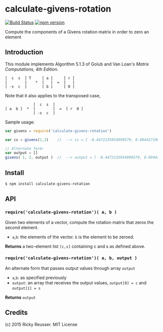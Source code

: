 # calculate-givens-rotation 

[![Build Status](https://travis-ci.org/scijs/calculate-givens-rotation.svg?branch=1.0.0)](https://travis-ci.org/scijs/calculate-givens-rotation) [![npm version](https://badge.fury.io/js/calculate-givens-rotation.svg)](http://badge.fury.io/js/calculate-givens-rotation)

Compute the components of a Givens rotation matrix in order to zero an element


## Introduction

This module implements Algorithm 5.1.3 of Golub and Van Loan's *Matrix Computations, 4th Edition*.

```
[  c  s  ] T     [ a ]     [ r ]
[        ]    *  [   ]  =  [   ]
[ -s  c  ]       [ b ]     [ 0 ]
```

Note that it also applies to the transposed case,

```
             [  c  s  ]
[ a  b ]  *  [        ]  =  [ r  0 ]
             [ -s  c  ]
```

Sample usage:

```javascript
var givens = require('calculate-givens-rotation')

var cs = givens(1,2)    //  --> cs = [ -0.4472135954999579, 0.8944271909999159 ]

// Alternate form:
var output = []
givens( 1, 2, output )  //  --> output = [ -0.4472135954999579, 0.8944271909999159 ]
```


## Install

```sh
$ npm install calculate-givens-rotation
```


## API

### `require('calculate-givens-rotation')( a, b )`
Given two elements of a vector, compute the rotation matrix that zeros the second element.

* `a`,`b`: the elements of the vector. `b` is the element to be zeroed.

**Returns** a two-element list `[c,s]` containing c and s as defined above.


### `require('calculate-givens-rotation')( a, b, output )`
An alternate form that passes output values through array `output`

* `a`,`b`: as specified previously
* `output`: an array that receives the output values, `output[0] = c` and `output[1] = s`

**Returns** `output`


## Credits

(c) 2015 Ricky Reusser. MIT License
